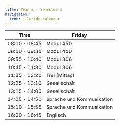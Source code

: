 ```yaml
---
title: Year 3 - Semester 1
navigation:
  icon: i-lucide-calendar
---
```


| Time          | Friday                    |
| ------------- | ------------------------- |
| 08:00 - 08:45 | Modul 450                 |
| 08:50 - 09:35 | Modul 450                 |
| 09:55 - 10:40 | Modul 306                 |
| 10:45 - 11:30 | Modul 306                 |
| 11:35 - 12:20 | Frei (Mittag)             |
| 12:25 - 13:10 | Gesellschaft              |
| 13:15 - 14:00 | Gesellschaft              |
| 14:05 - 14:50 | Sprache und Kommunikation |
| 15:10 - 15:55 | Sprache und Kommunikation |
| 16:00 - 16:45 | Englisch                  |